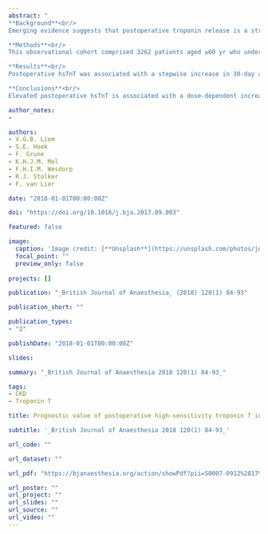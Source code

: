 ```yaml
---
abstract: "
**Background**<br/>
Emerging evidence suggests that postoperative troponin release is a strong and independent predictor of short-term mortality. However, evaluating elevated troponins in patients with chronic kidney disease (CKD) is still controversial and is often disregarded. This study examines morbidity along with short- and long-term mortality risk associated with elevated high-sensitivity troponin T (hsTnT) in patients with different stages CKD undergoing noncardiac surgery.<br/>

**Methods**<br/>
This observational cohort comprised 3262 patients aged ≥60 yr who underwent noncardiac surgery. Postoperative hsTnT concentrations were divided into normal [<14 ng l−1 (reference)], low (14–49 ng l<sup>−1</sup>), moderate (50–149 ng l−1), and high (≥150 ng l−1) groups. A threshold of 50 ng l−1 was used to dichotomize hsTnT. The study endpoints were 30-day and long-term all-cause mortality, and postoperative myocardial infarction.<br/>

**Results**<br/>
Postoperative hsTnT was associated with a stepwise increase in 30-day and long-term mortality risk: low hsTnT adjusted hazard ratio (HR) 1.4 [95% confidence interval (CI): 1.1–1.7], moderate hsTnT adjusted HR 3.1 (95% CI: 2.3–4.3), high hsTnT adjusted HR 5.5 (95% CI: 3.6–8.4). Postoperative hsTnT ≥50 ng l−1 was associated with 30-day and long-term mortality risk for each stage of CKD. Elevated troponin concentrations in severe CKD (estimated glomerular filtration rate <30 mL min−1 1.73 m−2), however, did not predict short-term death.<br/>

**Conclusions**<br/>
Elevated postoperative hsTnT is associated with a dose-dependent increase in 30-day and long-term mortality risk in each stage of CKD with an estimated glomerular filtration rate ≥30 ml min−1 1.73 m−2."

author_notes:
- 

authors:
- V.G.B. Liem
- S.E. Hoek
- F. Grune
- K.H.J.M. Mol
- F.H.I.M. Wesdorp
- R.J. Stolker
- F. van Lier

date: "2018-01-01T00:00:00Z"

doi: "https://doi.org/10.1016/j.bja.2017.09.003"

featured: false

image:
  caption: 'Image credit: [**Unsplash**](https://unsplash.com/photos/jdD8gXaTZsc)'
  focal_point: ""
  preview_only: false
  
projects: []

publication: "_British Journal of Anaesthesia_ (2018) 120(1) 84-93"

publication_short: ""

publication_types:
- "2"

publishDate: "2018-01-01T00:00:00Z"

slides: 

summary: "_British Journal of Anaesthesia 2018 120(1) 84-93_"

tags:
- CKD
- Troponin T

title: Prognostic value of postoperative high-sensitivity troponin T in patients with different stages of kidney disease undergoing noncardiac surgery

subtitle: '_British Journal of Anaesthesia 2018 120(1) 84-93_'

url_code: ""

url_dataset: ""

url_pdf: "https://bjanaesthesia.org/action/showPdf?pii=S0007-0912%2817%2953941-0"

url_poster: ""
url_project: ""
url_slides: ""
url_source: ""
url_video: ""
---
```



